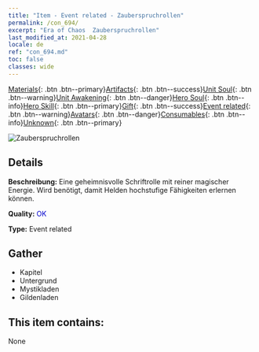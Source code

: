 ```yaml
---
title: "Item - Event related - Zauberspruchrollen"
permalink: /con_694/
excerpt: "Era of Chaos  Zauberspruchrollen"
last_modified_at: 2021-04-28
locale: de
ref: "con_694.md"
toc: false
classes: wide
---
```

 [Materials](/ItemsDE/){: .btn .btn--primary}[Artifacts](/ItemsDE/Artifacts/){: .btn .btn--success}[Unit Soul](/ItemsDE/UnitSoul/){: .btn .btn--warning}[Unit Awakening](/ItemsDE/UnitAwakening/){: .btn .btn--danger}[Hero Soul](/ItemsDE/HeroSoul/){: .btn .btn--info}[Hero Skill](/ItemsDE/HeroSkill/){: .btn .btn--primary}[Gift](/ItemsDE/Gift/){: .btn .btn--success}[Event related](/ItemsDE/Events/){: .btn .btn--warning}[Avatars](/ItemsDE/Avatars/){: .btn .btn--danger}[Consumables](/ItemsDE/Consumables/){: .btn .btn--info}[Unknown](/ItemsDE/Unknown/){: .btn .btn--primary}

 ![Zauberspruchrollen](/images/t/i_tool_3004.png)

## Details
 **Beschreibung:** Eine geheimnisvolle Schriftrolle mit reiner magischer Energie. Wird benötigt, damit Helden hochstufige Fähigkeiten erlernen können.

 **Quality:** <span style="color: #0000CD">OK</span>

 **Type:** Event related

## Gather

*    Kapitel 
*    Untergrund 
*    Mystikladen 
*    Gildenladen 

## This item contains:

  None

